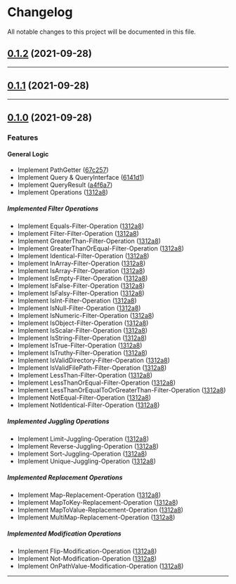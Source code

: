<!--- BEGIN HEADER -->
# Changelog

All notable changes to this project will be documented in this file.
<!--- END HEADER -->

## [0.1.2](https://github.com/RiktaD/php-query/compare/v0.1.1...v0.1.2) (2021-09-28)
---

## [0.1.1](https://github.com/RiktaD/php-query/compare/v0.1.0...v0.1.1) (2021-09-28)
---

## [0.1.0](https://github.com/RiktaD/php-query/compare/d65e1955ca44bc3bc25b650eedf02cbc19382263...v0.1.0) (2021-09-28)
### Features

#### General Logic
* Implement PathGetter ([67c257](https://github.com/RiktaD/php-query/commit/67c2578f00301ab6dd22e2f257bd784ed8b34e4f))
* Implement Query & QueryInterface ([6141d1](https://github.com/RiktaD/php-query/commit/6141d107e4b20b705394033dca572b7e3fe15e92))
* Implement QueryResult ([a4f6a7](https://github.com/RiktaD/php-query/commit/a4f6a77b11a0db97cc7ecb96f95f63b6e6a8ca3d))
* Implement Operations ([1312a8](https://github.com/RiktaD/php-query/commit/1312a8e5338637dd6dde5820d4d2aa7ad6f83f44))

##### Implemented Filter Operations
* Implement Equals-Filter-Operation ([1312a8](https://github.com/RiktaD/php-query/commit/1312a8e5338637dd6dde5820d4d2aa7ad6f83f44))
* Implement Filter-Filter-Operation ([1312a8](https://github.com/RiktaD/php-query/commit/1312a8e5338637dd6dde5820d4d2aa7ad6f83f44))
* Implement GreaterThan-Filter-Operation ([1312a8](https://github.com/RiktaD/php-query/commit/1312a8e5338637dd6dde5820d4d2aa7ad6f83f44))
* Implement GreaterThanOrEqual-Filter-Operation ([1312a8](https://github.com/RiktaD/php-query/commit/1312a8e5338637dd6dde5820d4d2aa7ad6f83f44))
* Implement Identical-Filter-Operation ([1312a8](https://github.com/RiktaD/php-query/commit/1312a8e5338637dd6dde5820d4d2aa7ad6f83f44))
* Implement InArray-Filter-Operation ([1312a8](https://github.com/RiktaD/php-query/commit/1312a8e5338637dd6dde5820d4d2aa7ad6f83f44))
* Implement IsArray-Filter-Operation ([1312a8](https://github.com/RiktaD/php-query/commit/1312a8e5338637dd6dde5820d4d2aa7ad6f83f44))
* Implement IsEmpty-Filter-Operation ([1312a8](https://github.com/RiktaD/php-query/commit/1312a8e5338637dd6dde5820d4d2aa7ad6f83f44))
* Implement IsFalse-Filter-Operation ([1312a8](https://github.com/RiktaD/php-query/commit/1312a8e5338637dd6dde5820d4d2aa7ad6f83f44))
* Implement IsFalsy-Filter-Operation ([1312a8](https://github.com/RiktaD/php-query/commit/1312a8e5338637dd6dde5820d4d2aa7ad6f83f44))
* Implement IsInt-Filter-Operation ([1312a8](https://github.com/RiktaD/php-query/commit/1312a8e5338637dd6dde5820d4d2aa7ad6f83f44))
* Implement IsNull-Filter-Operation ([1312a8](https://github.com/RiktaD/php-query/commit/1312a8e5338637dd6dde5820d4d2aa7ad6f83f44))
* Implement IsNumeric-Filter-Operation ([1312a8](https://github.com/RiktaD/php-query/commit/1312a8e5338637dd6dde5820d4d2aa7ad6f83f44))
* Implement IsObject-Filter-Operation ([1312a8](https://github.com/RiktaD/php-query/commit/1312a8e5338637dd6dde5820d4d2aa7ad6f83f44))
* Implement IsScalar-Filter-Operation ([1312a8](https://github.com/RiktaD/php-query/commit/1312a8e5338637dd6dde5820d4d2aa7ad6f83f44))
* Implement IsString-Filter-Operation ([1312a8](https://github.com/RiktaD/php-query/commit/1312a8e5338637dd6dde5820d4d2aa7ad6f83f44))
* Implement IsTrue-Filter-Operation ([1312a8](https://github.com/RiktaD/php-query/commit/1312a8e5338637dd6dde5820d4d2aa7ad6f83f44))
* Implement IsTruthy-Filter-Operation ([1312a8](https://github.com/RiktaD/php-query/commit/1312a8e5338637dd6dde5820d4d2aa7ad6f83f44))
* Implement IsValidDirectory-Filter-Operation ([1312a8](https://github.com/RiktaD/php-query/commit/1312a8e5338637dd6dde5820d4d2aa7ad6f83f44))
* Implement IsValidFilePath-Filter-Operation ([1312a8](https://github.com/RiktaD/php-query/commit/1312a8e5338637dd6dde5820d4d2aa7ad6f83f44))
* Implement LessThan-Filter-Operation ([1312a8](https://github.com/RiktaD/php-query/commit/1312a8e5338637dd6dde5820d4d2aa7ad6f83f44))
* Implement LessThanOrEqual-Filter-Operation ([1312a8](https://github.com/RiktaD/php-query/commit/1312a8e5338637dd6dde5820d4d2aa7ad6f83f44))
* Implement LessThanOrEqualToOrGreaterThan-Filter-Operation ([1312a8](https://github.com/RiktaD/php-query/commit/1312a8e5338637dd6dde5820d4d2aa7ad6f83f44))
* Implement NotEqual-Filter-Operation ([1312a8](https://github.com/RiktaD/php-query/commit/1312a8e5338637dd6dde5820d4d2aa7ad6f83f44))
* Implement NotIdentical-Filter-Operation ([1312a8](https://github.com/RiktaD/php-query/commit/1312a8e5338637dd6dde5820d4d2aa7ad6f83f44))

##### Implemented Juggling Operations
* Implement Limit-Juggling-Operation ([1312a8](https://github.com/RiktaD/php-query/commit/1312a8e5338637dd6dde5820d4d2aa7ad6f83f44))
* Implement Reverse-Juggling-Operation ([1312a8](https://github.com/RiktaD/php-query/commit/1312a8e5338637dd6dde5820d4d2aa7ad6f83f44))
* Implement Sort-Juggling-Operation ([1312a8](https://github.com/RiktaD/php-query/commit/1312a8e5338637dd6dde5820d4d2aa7ad6f83f44))
* Implement Unique-Juggling-Operation ([1312a8](https://github.com/RiktaD/php-query/commit/1312a8e5338637dd6dde5820d4d2aa7ad6f83f44))

##### Implemented Replacement Operations
* Implement Map-Replacement-Operation ([1312a8](https://github.com/RiktaD/php-query/commit/1312a8e5338637dd6dde5820d4d2aa7ad6f83f44))
* Implement MapToKey-Replacement-Operation ([1312a8](https://github.com/RiktaD/php-query/commit/1312a8e5338637dd6dde5820d4d2aa7ad6f83f44))
* Implement MapToValue-Replacement-Operation ([1312a8](https://github.com/RiktaD/php-query/commit/1312a8e5338637dd6dde5820d4d2aa7ad6f83f44))
* Implement MultiMap-Replacement-Operation ([1312a8](https://github.com/RiktaD/php-query/commit/1312a8e5338637dd6dde5820d4d2aa7ad6f83f44))

##### Implemented Modification Operations
* Implement Flip-Modification-Operation ([1312a8](https://github.com/RiktaD/php-query/commit/1312a8e5338637dd6dde5820d4d2aa7ad6f83f44))
* Implement Not-Modification-Operation ([1312a8](https://github.com/RiktaD/php-query/commit/1312a8e5338637dd6dde5820d4d2aa7ad6f83f44))
* Implement OnPathValue-Modification-Operation ([1312a8](https://github.com/RiktaD/php-query/commit/1312a8e5338637dd6dde5820d4d2aa7ad6f83f44))

---
